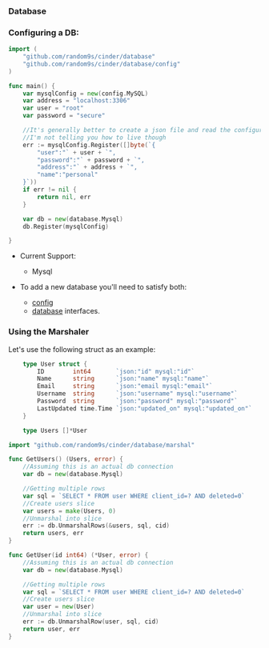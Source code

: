 ### Database 

### Configuring a DB:
```go
import (
    "github.com/random9s/cinder/database"
    "github.com/random9s/cinder/database/config"
)

func main() {
    var mysqlConfig = new(config.MySQL)
	var address = "localhost:3306"
	var user = "root"
	var password = "secure"

    //It's generally better to create a json file and read the configuration from that. 
    //I'm not telling you how to live though 
	err := mysqlConfig.Register([]byte(`{
		"user":"` + user + `",
		"password":"` + password + `",
		"address":"` + address + `",
		"name":"personal"
	}`))
	if err != nil {
		return nil, err
	}

	var db = new(database.Mysql)
	db.Register(mysqlConfig)

}
```

* Current Support:
    - Mysql

* To add a new database you'll need to satisfy both:
    - [config](https://github.com/random9s/fyu.se/blob/master/database/config/config.go) 
    - [database](https://github.com/random9s/fyu.se/blob/master/database/database.go#L5-L11) interfaces. 


### Using the Marshaler

Let's use the following struct as an example:
```go
    type User struct {
	    ID        int64       `json:"id" mysql:"id"`
	    Name      string      `json:"name" mysql:"name"`
	    Email     string      `json:"email mysql:"email"`
	    Username  string      `json:"username" mysql:"username"`
	    Password  string      `json:"password" mysql:"password"`
	    LastUpdated time.Time `json:"updated_on" mysql:"updated_on"`
    }

    type Users []*User
```

```go
import "github.com/random9s/cinder/database/marshal"

func GetUsers() (Users, error) {
    //Assuming this is an actual db connection
	var db = new(database.Mysql)

    //Getting multiple rows
    var sql = `SELECT * FROM user WHERE client_id=? AND deleted=0`
    //Create users slice
	var users = make(Users, 0)
    //Unmarshal into slice
	err := db.UnmarshalRows(&users, sql, cid)
	return users, err
}

func GetUser(id int64) (*User, error) {
    //Assuming this is an actual db connection
	var db = new(database.Mysql)

    //Getting multiple rows
    var sql = `SELECT * FROM user WHERE client_id=? AND deleted=0`
    //Create users slice
	var user = new(User)
    //Unmarshal into slice
	err := db.UnmarshalRow(user, sql, cid)
	return user, err
}
```
